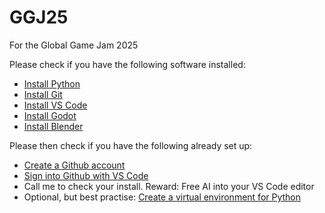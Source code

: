 # GGJ25
For the Global Game Jam 2025

Please check if you have the following software installed:

- [Install Python](https://www.python.org/downloads/)
- [Install Git](https://git-scm.com/downloads)
- [Install VS Code](https://code.visualstudio.com/download)
- [Install Godot](https://godotengine.org/download/)
- [Install Blender](https://www.blender.org/download/)


Please then check if you have the following already set up:

- [Create a Github account](https://github.com/join)
- [Sign into Github with VS Code](https://code.visualstudio.com/docs/sourcecontrol/github)
- Call me to check your install. Reward: Free AI into your VS Code editor
- Optional, but best practise: [Create a virtual environment for Python](https://packaging.python.org/en/latest/guides/installing-using-pip-and-virtual-environments/)


